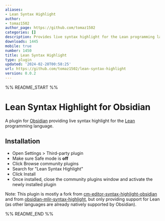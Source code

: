 ```yaml
---
aliases:
- Lean Syntax Highlight
author:
- tomaz1502
author_page: https://github.com/tomaz1502
categories: []
description: Provides live syntax highlight for the Lean programming language
downloads: 1445
mobile: true
number: 1450
title: Lean Syntax Highlight
type: plugin
updated: '2024-02-28T00:58:25'
url: https://github.com/tomaz1502/lean-syntax-highlight
version: 0.0.2
---
```


%% README_START %%

# Lean Syntax Highlight for Obsidian

A plugin for [Obsidian](https://obsidian.md) providing live syntax highlight for the [Lean](https://lean-lang.org/) programming language.

## Installation

- Open Settings > Third-party plugin
- Make sure Safe mode is **off**
- Click Browse community plugins
- Search for "Lean Syntax Highlight"
- Click Install
- Once installed, close the community plugins window and activate the newly installed plugin

Note: This plugin is mostly a fork from [cm-editor-syntax-highlight-obsidian](https://github.com/deathau/cm-editor-syntax-highlight-obsidian) and from [obsidian-mlir-syntax-highlight](https://github.com/Lewuathe/obsidian-mlir-syntax-highlight),
but only providing support for Lean (as other languages are already natively supported by Obsidian).


%% README_END %%
